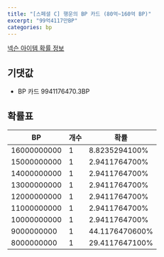 ```yaml
---
title: "[스페셜 C] 행운의 BP 카드 (80억~160억 BP)"
excerpt: "99억4117만BP"
categories: bp
---
```

[넥슨 아이템 확률 정보](http://iteminfo.nexon.com/probability/fo4?sn=7456)

## 기댓값
  - BP 카드 9941176470.3BP

## 확률표

|BP|개수|확률|
|---|---|---|
|16000000000|1|8.8235294100%|
|15000000000|1|2.9411764700%|
|14000000000|1|2.9411764700%|
|13000000000|1|2.9411764700%|
|12000000000|1|2.9411764700%|
|11000000000|1|2.9411764700%|
|10000000000|1|2.9411764700%|
|9000000000|1|44.1176470600%|
|8000000000|1|29.4117647100%|
